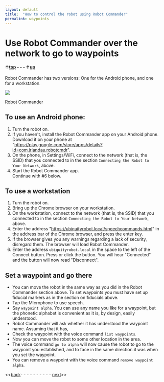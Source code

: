 ```yaml
---
layout: default
title:  "How to control the robot using Robot Commander"
permalink: waypoints
---
```

# Use Robot Commander over the network to go to waypoints

#### &uarr;[top]( https://ubiquityrobotics.github.io/learn/) - - - &uarr;[up](ix_doing_more)

Robot Commander has two versions:  One for the Android phone, and one for a workstation.

<div class="image-wrapper">

<img src="https://ubiquityrobotics.github.io/learn/assets/Robot_Commander.png" />


<p class="image-caption">Robot Commander</p>

</div>

## To use an Android phone:

1. Turn the robot on.
2. If you haven't, install the Robot Commander app on your Android phone. Download it on your phone at "https://play.google.com/store/apps/details?id=com.jrlandau.robotcmdr".
3. On the phone, in Settings/WiFi, connect to the network (that is, the SSID) that you connected to in the section `Connecting the Robot to Your Network`, above.
4. Start the Robot Commander app.  
Continue with #6 below.

## To use a workstation
1. Turn the robot on.
2. Bring up the Chrome browser on your workstation.
3. On the workstation, connect to the network (that is, the SSID) that you connected to in the section `Connecting the Robot to Your Network`, above.
4. Enter the address "https://ubiquityrobot.local/speechcommands.html" in the address bar of the Chrome browser, and press the enter key.
5. If the browser gives you any warnings regarding a lack of security, disregard them. The browser will load Robot Commander.
6. Enter the address `ubiquityrobot.local` in the space to the left of the Connect button. Press or click the button. You will hear "Connected" and the button will now read "Disconnect".

## Set a waypoint and go there
* You can move the robot in the same way as you did in the Robot Commander section above.  To set waypoints you must have set up fiducial markers as in the section on fiducials above.
* Tap the Microphone to use speech.
* Say `waypoint alpha`. You can use any name you like for a waypoint, but the phonetic alphabet is convenient as it is, by design, easily understood.
* Robot Commander will ask whether it has understood the waypoint name. Assuming that it has,
* Check the waypoint with the voice command `list waypoints`.
* Now you can move the robot to some other location in the area.
* The voice command `go to alpha` will now cause the robot to go to the waypoint you established, and to face in the same direction it was when you set the waypoint.
* You can remove a waypoint with the voice command `remove waypoint alpha`.

<<[back](fiducials)- - - - - - - - - - [next](sensors)>>
